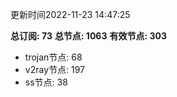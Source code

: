 更新时间2022-11-23 14:47:25

**总订阅: 73**
**总节点: 1063**
**有效节点: 303**
- trojan节点: 68
- v2ray节点: 197
- ss节点: 38
